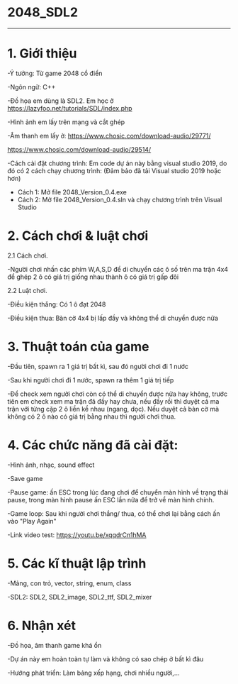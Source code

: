 # 2048_SDL2

***

# 1. Giới thiệu

-Ý tưởng: Từ game 2048 cổ điển

-Ngôn ngữ: C++

-Đồ họa em dùng là SDL2. Em học ở https://lazyfoo.net/tutorials/SDL/index.php

-Hình ảnh em lấy trên mạng và cắt ghép

-Âm thanh em lấy ở:
https://www.chosic.com/download-audio/29771/

https://www.chosic.com/download-audio/29514/
                   
-Cách cài đặt chương trình: Em code dự án này bằng visual studio 2019, do đó có 2 cách chạy chương trình: (Đảm bảo đã tải Visual studio 2019 hoặc hơn)

  - Cách 1: Mở file 2048_Version_0.4.exe
  - Cách 2: Mở file 2048_Version_0.4.sln và chạy chương trình trên Visual Studio 


# 2. Cách chơi & luật chơi

2.1 Cách chơi.

-Người chơi nhấn các phím W,A,S,D để di chuyển các ô số trên ma trận 4x4 để ghép 2 ô có giá trị giống nhau thành ô có giá trị gấp đôi

2.2 Luật chơi.

-Điều kiện thắng: Có 1 ô đạt 2048

-Điều kiện thua: Bàn cờ 4x4 bị lấp đầy và không thể di chuyển được nữa

# 3. Thuật toán của game

-Đầu tiên, spawn ra 1 giá trị bất kì, sau đó người chơi đi 1 nước

-Sau khi người chơi đi 1 nước, spawn ra thêm 1 giá trị tiếp 

-Để check xem người chơi còn có thể di chuyển được nữa hay không, trước tiên em check xem ma trận đã đầy hay chưa, nếu đầy rồi thì duyệt cả ma trận với từng cặp 2 ô liền kề nhau (ngang, dọc). Nếu duyệt cả bàn cờ mà không có 2 ô nào có giá trị bằng nhau thì người chơi thua.

# 4. Các chức năng đã cài đặt:

-Hình ảnh, nhạc, sound effect

-Save game

-Pause game: ấn ESC trong lúc đang chơi để chuyển màn hình về trạng thái pause, trong màn hình pause ấn ESC lần nữa để trở về màn hình chính.

-Game loop: Sau khi người chơi thắng/ thua, có thể chơi lại bằng cách ấn vào "Play Again"

-Link video test: https://youtu.be/xqqdrCn1hMA

# 5. Các kĩ thuật lập trình

-Mảng, con trỏ, vector, string, enum, class 

-SDL2: SDL2, SDL2_image, SDL2_ttf, SDL2_mixer

# 6. Nhận xét

-Đồ họa, âm thanh game khá ổn 

-Dự án này em hoàn toàn tự làm và không có sao chép ở bất kì đâu

-Hướng phát triển: Làm bảng xếp hạng, chơi nhiều người,...
